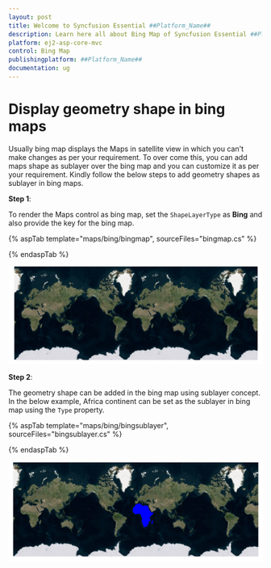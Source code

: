 ```yaml
---
layout: post
title: Welcome to Syncfusion Essential ##Platform_Name##
description: Learn here all about Bing Map of Syncfusion Essential ##Platform_Name## widgets based on HTML5 and jQuery.
platform: ej2-asp-core-mvc
control: Bing Map
publishingplatform: ##Platform_Name##
documentation: ug
---
```


# Display geometry shape in bing maps

Usually bing map displays the Maps in satellite view in which you can't make changes as per your requirement. To over come this, you can add maps shape as sublayer over the bing map and you can customize it as per your requirement. Kindly follow the below steps to add geometry shapes as sublayer in bing maps.

**Step 1**:

To render the Maps control as bing map, set the `ShapeLayerType` as **Bing** and also provide the key for the bing map.

{% aspTab template="maps/bing/bingmap", sourceFiles="bingmap.cs" %}

{% endaspTab %}

![bing map](../images/How-to/bing.PNG)

**Step 2**:

The geometry shape can be added in the bing map using sublayer concept. In the below example, Africa continent can be set as the sublayer in bing map using the `Type` property.

{% aspTab template="maps/bing/bingsublayer", sourceFiles="bingsublayer.cs" %}

{% endaspTab %}

![bing map with sublayer](../images/How-to/bingwithsublayer.PNG)